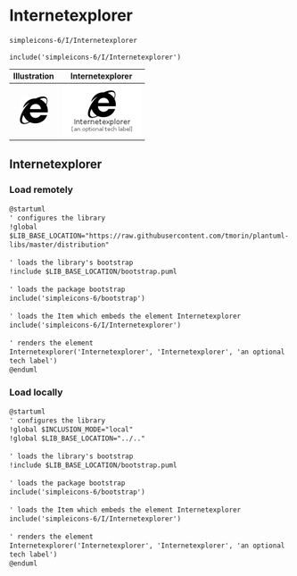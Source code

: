 # Internetexplorer


```text
simpleicons-6/I/Internetexplorer
```

```text
include('simpleicons-6/I/Internetexplorer')
```



| Illustration | Internetexplorer |
| :---: | :---: |
| ![illustration for Illustration](../../simpleicons-6/I/Internetexplorer.png) | ![illustration for Internetexplorer](../../simpleicons-6/I/Internetexplorer.Local.png) |




## Internetexplorer

### Load remotely
```plantuml
@startuml
' configures the library
!global $LIB_BASE_LOCATION="https://raw.githubusercontent.com/tmorin/plantuml-libs/master/distribution"

' loads the library's bootstrap
!include $LIB_BASE_LOCATION/bootstrap.puml

' loads the package bootstrap
include('simpleicons-6/bootstrap')

' loads the Item which embeds the element Internetexplorer
include('simpleicons-6/I/Internetexplorer')

' renders the element
Internetexplorer('Internetexplorer', 'Internetexplorer', 'an optional tech label')
@enduml
```

### Load locally
```plantuml
@startuml
' configures the library
!global $INCLUSION_MODE="local"
!global $LIB_BASE_LOCATION="../.."

' loads the library's bootstrap
!include $LIB_BASE_LOCATION/bootstrap.puml

' loads the package bootstrap
include('simpleicons-6/bootstrap')

' loads the Item which embeds the element Internetexplorer
include('simpleicons-6/I/Internetexplorer')

' renders the element
Internetexplorer('Internetexplorer', 'Internetexplorer', 'an optional tech label')
@enduml
```

